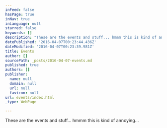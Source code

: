 ```yaml
---
inFeed: false
hasPage: true
inNav: true
inLanguage: null
starred: false
keywords: []
description: "These are the events and stuff... hmmm this is kind of annoying...\_"
datePublished: '2016-04-07T00:23:44.436Z'
dateModified: '2016-04-07T00:23:39.981Z'
title: Events
author: []
sourcePath: _posts/2016-04-07-events.md
published: true
authors: []
publisher:
  name: null
  domain: null
  url: null
  favicon: null
url: events/index.html
_type: WebPage

---
```

These are the events and stuff... hmmm this is kind of annoying...